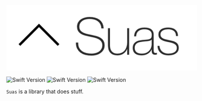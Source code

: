 ![Screenshot](/Misc/Logo.png?raw=true)

![Swift Version](https://img.shields.io/badge/Swift-3.0-orange.svg)
![Swift Version](https://img.shields.io/badge/Swift-3.2-orange.svg)
![Swift Version](https://img.shields.io/badge/Swift-4.0-orange.svg)

`Suas` is a library that does stuff.
